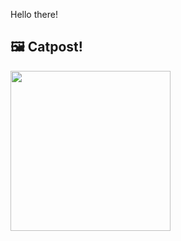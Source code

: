 Hello there!



## 🖼️ Catpost!

<sub>
    <img src="https://cdn2.thecatapi.com/images/xHi5sI0Te.jpg" height="256">
</sub>

